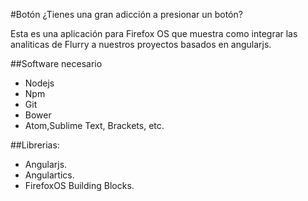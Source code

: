 #Botón
¿Tienes una gran adicción a presionar un botón?

Esta es una aplicación para Firefox OS que muestra como integrar las analiticas de Flurry a nuestros proyectos basados en angularjs.

##Software necesario
* Nodejs
* Npm
* Git
* Bower
* Atom,Sublime Text, Brackets, etc.

##Librerias:
* Angularjs.
* Angulartics.
* FirefoxOS Building Blocks.
